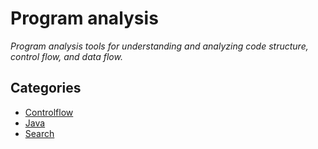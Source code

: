 # Program analysis

_Program analysis tools for understanding and analyzing code structure, control flow, and data flow._

## Categories

* [Controlflow](/recipes/analysis/controlflow)
* [Java](/recipes/analysis/java)
* [Search](/recipes/analysis/search)


